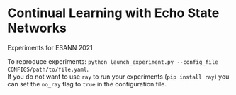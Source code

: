 # Continual Learning with Echo State Networks
Experiments for ESANN 2021

To reproduce experiments: `python launch_experiment.py --config_file CONFIGS/path/to/file.yaml`.  
If you do not want to use `ray` to run your experiments (`pip install ray`) you can set the `no_ray` flag to `true` in the configuration file.
